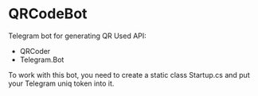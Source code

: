 # QRCodeBot 

Telegram bot for generating QR 
Used API:
- QRCoder
- Telegram.Bot

To work with this bot, you need to create a static class Startup.cs and put your Telegram uniq token into it. 
